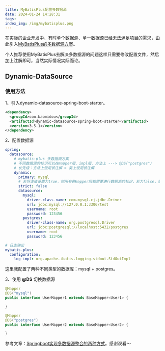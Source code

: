 ```yaml
---
title: MyBatisPlus配置多数据源
date: 2024-01-24 14:28:31
tags:
index_img: /img/mybatisplus.png
---
```


在实际的企业开发中，有时单个数据源、单一数据源已经无法满足项目的需求，由此引入[MyBatisPlus的多数据源方案](https://baomidou.com/pages/a61e1b/)。

个人推荐使用MyBatisPlus去解决多数据源的问题这样只需要修改配置文件，然后加上注解即可，当然实际情况实际而论。

## Dynamic-DataSource

### 使用方法

1、引入dynamic-datasource-spring-boot-starter。

```xml
<dependency>
  <groupId>com.baomidou</groupId>
  <artifactId>dynamic-datasource-spring-boot-starter</artifactId>
  <version>3.5.1</version>
</dependency>
```



2、配置数据源

```yaml
spring:
  datasource:
    # mybatis-plus 多数据源方案
    # 不同数据源的标识可以在mapper层、impl层、方法上 ---> @DS("postgres")
    # 优先级：方法上使用该注解 > 类上使用该注解
    dynamic:
      primary: mysql
      # 若将该值设置为true，则所有的mapper层都需要进行数据源的标识，若为false，则没有标明数据源时，默认使用primary的数据源。该值默认为false
      strict: false 
      datasource:
        mysql:
          driver-class-name: com.mysql.cj.jdbc.Driver
          url: jdbc:mysql://127.0.0.1:3306/test
          username: root
          password: 123456
        postgres:
          driver-class-name: org.postgresql.Driver
          url: jdbc:postgresql://localhost:5432/postgres
          username: root
          password: 123456

# 日志输出
mybatis-plus:
  configuration:
    log-impl: org.apache.ibatis.logging.stdout.StdOutImpl
```

这里我配置了两种不同类型的数据库：mysql + postgres。



3、使用 **@DS** 切换数据源

```java
@Mapper
@DS("mysql")
public interface UserMapper1 extends BaseMapper<User1> {

}
```



```java
@Mapper
@DS("postgres")
public interface UserMapper2 extends BaseMapper<User2> {

}
```



参考文章：[Springboot实现多数据源整合的两种方式](https://juejin.cn/post/7025511138364227621#heading-0)。感谢观看～
